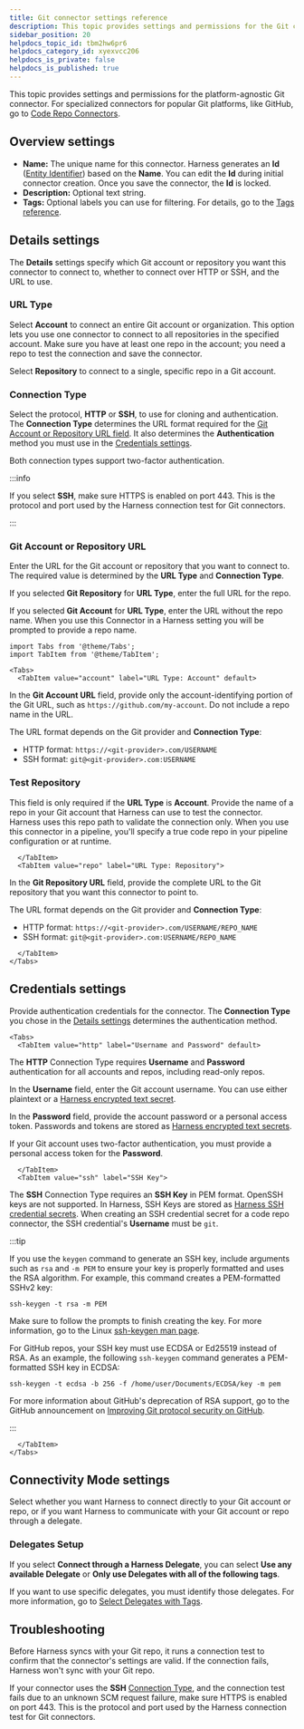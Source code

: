 ```yaml
---
title: Git connector settings reference
description: This topic provides settings and permissions for the Git connector.
sidebar_position: 20
helpdocs_topic_id: tbm2hw6pr6
helpdocs_category_id: xyexvcc206
helpdocs_is_private: false
helpdocs_is_published: true
---
```


This topic provides settings and permissions for the platform-agnostic Git connector. For specialized connectors for popular Git platforms, like GitHub, go to [Code Repo Connectors](https://developer.harness.io/docs/category/code-repo-connectors).

## Overview settings

* **Name:** The unique name for this connector. Harness generates an **Id** ([Entity Identifier](../../../20_References/entity-identifier-reference.md)) based on the **Name**. You can edit the **Id** during initial connector creation. Once you save the connector, the **Id** is locked.
* **Description:** Optional text string.
* **Tags:** Optional labels you can use for filtering. For details, go to the [Tags reference](../../../20_References/tags-reference.md).

## Details settings

The **Details** settings specify which Git account or repository you want this connector to connect to, whether to connect over HTTP or SSH, and the URL to use.

### URL Type

Select **Account** to connect an entire Git account or organization. This option lets you use one connector to connect to all repositories in the specified account. Make sure you have at least one repo in the account; you need a repo to test the connection and save the connector.

Select **Repository** to connect to a single, specific repo in a Git account.

### Connection Type

Select the protocol, **HTTP** or **SSH**, to use for cloning and authentication. The **Connection Type** determines the URL format required for the [Git Account or Repository URL field](#git-account-or-repository-url). It also determines the **Authentication** method you must use in the [Credentials settings](#credentials-settings).

Both connection types support two-factor authentication.

:::info

If you select **SSH**, make sure HTTPS is enabled on port 443. This is the protocol and port used by the Harness connection test for Git connectors.

:::

### Git Account or Repository URL

Enter the URL for the Git account or repository that you want to connect to. The required value is determined by the **URL Type** and **Connection Type**.

If you selected **Git Repository** for **URL Type**, enter the full URL for the repo.

If you selected **Git Account** for **URL Type**, enter the URL without the repo name. When you use this Connector in a Harness setting you will be prompted to provide a repo name.

```mdx-code-block
import Tabs from '@theme/Tabs';
import TabItem from '@theme/TabItem';
```

```mdx-code-block
<Tabs>
  <TabItem value="account" label="URL Type: Account" default>
```

In the **Git Account URL** field, provide only the account-identifying portion of the Git URL, such as `https://github.com/my-account`. Do not include a repo name in the URL.

The URL format depends on the Git provider and **Connection Type**:

* HTTP format: `https://<git-provider>.com/USERNAME`
* SSH format: `git@<git-provider>.com:USERNAME`

### Test Repository

This field is only required if the **URL Type** is **Account**. Provide the name of a repo in your Git account that Harness can use to test the connector. Harness uses this repo path to validate the connection only. When you use this connector in a pipeline, you'll specify a true code repo in your pipeline configuration or at runtime.

```mdx-code-block
  </TabItem>
  <TabItem value="repo" label="URL Type: Repository">
```

In the **Git Repository URL** field, provide the complete URL to the Git repository that you want this connector to point to.

The URL format depends on the Git provider and **Connection Type**:

* HTTP format: `https://<git-provider>.com/USERNAME/REPO_NAME`
* SSH format: `git@<git-provider>.com:USERNAME/REPO_NAME`

```mdx-code-block
  </TabItem>
</Tabs>
```

## Credentials settings

Provide authentication credentials for the connector. The **Connection Type** you chose in the [Details settings](#details-settings) determines the authentication method.

```mdx-code-block
<Tabs>
  <TabItem value="http" label="Username and Password" default>
```

The **HTTP** Connection Type requires **Username** and **Password** authentication for all accounts and repos, including read-only repos.

In the **Username** field, enter the Git account username. You can use either plaintext or a [Harness encrypted text secret](../../../secrets/2-add-use-text-secrets.md).

In the **Password** field, provide the account password or a personal access token. Passwords and tokens are stored as [Harness encrypted text secrets](../../../secrets/2-add-use-text-secrets.md).

If your Git account uses two-factor authentication, you must provide a personal access token for the **Password**.

```mdx-code-block
  </TabItem>
  <TabItem value="ssh" label="SSH Key">
```

The **SSH** Connection Type requires an **SSH Key** in PEM format. OpenSSH keys are not supported. In Harness, SSH Keys are stored as [Harness SSH credential secrets](/docs/platform/secrets/add-use-ssh-secrets). When creating an SSH credential secret for a code repo connector, the SSH credential's **Username** must be `git`.

:::tip

If you use the `keygen` command to generate an SSH key, include arguments such as `rsa` and `-m PEM` to ensure your key is properly formatted and uses the RSA algorithm. For example, this command creates a PEM-formatted SSHv2 key:

```
ssh-keygen -t rsa -m PEM
```

Make sure to follow the prompts to finish creating the key. For more information, go to the Linux [ssh-keygen man page](https://linux.die.net/man/1/ssh-keygen).

For GitHub repos, your SSH key must use ECDSA or Ed25519 instead of RSA. As an example, the following `ssh-keygen` command generates a PEM-formatted SSH key in ECDSA:

```
ssh-keygen -t ecdsa -b 256 -f /home/user/Documents/ECDSA/key -m pem
```

For more information about GitHub's deprecation of RSA support, go to the GitHub announcement on [Improving Git protocol security on GitHub](https://github.blog/2021-09-01-improving-git-protocol-security-github/#when-are-these-changes-effective).

:::

```mdx-code-block
  </TabItem>
</Tabs>
```

## Connectivity Mode settings

Select whether you want Harness to connect directly to your Git account or repo, or if you want Harness to communicate with your Git account or repo through a delegate.

### Delegates Setup

If you select **Connect through a Harness Delegate**, you can select **Use any available Delegate** or **Only use Delegates with all of the following tags**.

If you want to use specific delegates, you must identify those delegates. For more information, go to [Select Delegates with Tags](../../../2_Delegates/manage-delegates/select-delegates-with-selectors.md).

## Troubleshooting

Before Harness syncs with your Git repo, it runs a connection test to confirm that the connector's settings are valid. If the connection fails, Harness won't sync with your Git repo.

If your connector uses the **SSH** [Connection Type](#connection-type), and the connection test fails due to an unknown SCM request failure, make sure HTTPS is enabled on port 443. This is the protocol and port used by the Harness connection test for Git connectors.
